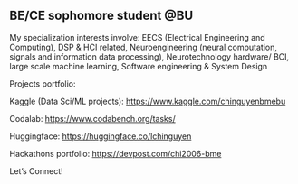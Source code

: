 ## BE/CE sophomore student @BU
My specialization interests involve: EECS (Electrical Engineering and Computing), DSP & HCI related, Neuroengineering (neural computation, signals and information data processing), Neurotechnology hardware/ BCI, large scale machine learning, Software engineering & System Design 

Projects portfolio:

Kaggle (Data Sci/ML projects): https://www.kaggle.com/chinguyenbmebu

Codalab: https://www.codabench.org/tasks/

Huggingface: https://huggingface.co/lchinguyen


Hackathons portfolio: https://devpost.com/chi2006-bme

Let’s Connect! 


<!--
**chinguyen1010/chinguyen1010** is a ✨ _special_ ✨ repository because its `README.md` (this file) appears on your GitHub profile.

Here are some ideas to get you started:

- 🔭 I’m currently working on ...
- 🌱 I’m currently learning ...
- 👯 I’m looking to collaborate on ...
- 🤔 I’m looking for help with ...
- 💬 Ask me about ...
- 📫 How to reach me: ...
- 😄 Pronouns: ...
- ⚡ Fun fact: ...
-->
